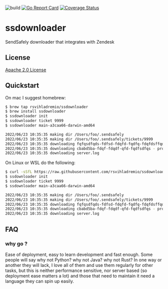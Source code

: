 ![build](https://github.com/rsvihladremio/ssdownloader/actions/workflows/checkin.yml/badge.svg)
[![Go Report Card](https://goreportcard.com/badge/github.com/rsvihladremio/ssdownloader)](https://goreportcard.com/report/github.com/rsvihladremio/ssdownloader)
[![Coverage Status](https://coveralls.io/repos/github/rsvihladremio/ssdownloader/badge.svg?branch=main&service=github)](https://coveralls.io/github/rsvihladremio/ssdownloader?branch=main&service=github)

# ssdownloader

SendSafely downloader that integrates with Zendesk

## License

[Apache 2.0 License](https://www.apache.org/licenses/LICENSE-2.0.html)

## Quickstart

On mac I suggest homebrew:
```sh
$ brew tap rsvihladremio/ssdownloader
$ brew install ssdownloader
$ ssdownloader init
$ ssdownloader ticket 9999 
$ ssdownloader main-a3caa66-darwin-amd64

2022/06/23 10:35:35 making dir /Users/foo/.sendsafely
2022/06/23 10:35:35 making dir /Users/foo/.sendsafely/tickets/9999
2022/06/23 10:35:35 downloading fqfqsdfqds-fdfsd-fdqfd-fqdfq-fdqfdsffqdfq - works.zip
2022/06/23 10:35:35 downloading cbabd5ba-fdqf-fdqdf-qfd-fqdfsdfqs - problem.zip
2022/06/23 10:35:35 downloading server.log
```


On Linux or WSL do the following:

```sh
$ curl -sSfL https://raw.githubusercontent.com/rsvihladremio/ssdownloader/main/script/install | sh 
$ ssdownloader init
$ ssdownloader ticket 9999 
$ ssdownloader main-a3caa66-darwin-amd64

2022/06/23 10:35:35 making dir /Users/foo/.sendsafely
2022/06/23 10:35:35 making dir /Users/foo/.sendsafely/tickets/9999
2022/06/23 10:35:35 downloading fqfqsdfqds-fdfsd-fdqfd-fqdfq-fdqfdsffqdfq - works.zip
2022/06/23 10:35:35 downloading cbabd5ba-fdqf-fdqdf-qfd-fqdfsdfqs - problem.zip
2022/06/23 10:35:35 downloading server.log
```


## FAQ

### why go ?

Ease of deployment, easy to learn development and fast enough. Some people will say why not Python? why not Java? why not Rust?  In one way or another they will lack, I love all of them and use them regularly for other tasks, but this is neither performance sensitive, nor server based (so deployment ease matters a lot) and those that need to maintain it need a language they can spin up easily.
